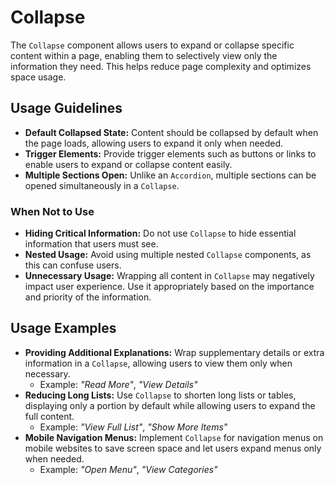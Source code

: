 # Collapse

The `Collapse` component allows users to expand or collapse specific content within a page, enabling them to selectively view only the information they need. This helps reduce page complexity and optimizes space usage.

## Usage Guidelines

- **Default Collapsed State:** Content should be collapsed by default when the page loads, allowing users to expand it only when needed.
- **Trigger Elements:** Provide trigger elements such as buttons or links to enable users to expand or collapse content easily.
- **Multiple Sections Open:** Unlike an `Accordion`, multiple sections can be opened simultaneously in a `Collapse`.

### When Not to Use

- **Hiding Critical Information:** Do not use `Collapse` to hide essential information that users must see.
- **Nested Usage:** Avoid using multiple nested `Collapse` components, as this can confuse users.
- **Unnecessary Usage:** Wrapping all content in `Collapse` may negatively impact user experience. Use it appropriately based on the importance and priority of the information.

## Usage Examples

- **Providing Additional Explanations:** Wrap supplementary details or extra information in a `Collapse`, allowing users to view them only when necessary.
  - Example: *"Read More"*, *"View Details"*
- **Reducing Long Lists:** Use `Collapse` to shorten long lists or tables, displaying only a portion by default while allowing users to expand the full content.
  - Example: *"View Full List"*, *"Show More Items"*
- **Mobile Navigation Menus:** Implement `Collapse` for navigation menus on mobile websites to save screen space and let users expand menus only when needed.
  - Example: *"Open Menu"*, *"View Categories"*
